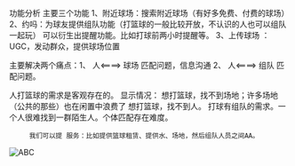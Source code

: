 功能分析
主要三个功能
1、附近球场：搜索附近球场（有好多免费、付费的球场）
2、约吗：为球友提供组队功能（打篮球的一般比较开放，不认识的人也可以组队一起玩）
        可以衍生出提醒功能。比如打球前两小时提醒等。
3、上传球场 ： UGC，发动群众，提供球场位置


主要解决两个痛点：1、 人<====> 球场 匹配问题，信息沟通
               2、 人<====> 组队 匹配问题。
               
人打篮球的需求是客观存在的。
显示情况： 想打篮球，找不到场地；许多场地（公共的那些）也在闲置中浪费了
         想打篮球，找不到人。  打球有组队的需求。一个人很难找到一群陌生人。个体匹配存在难度。
         
         我们可以提 服务：比如提供篮球租赁、提供水、场地，然后组队人员之间AA。

![ABC](https://github.com/geekstartup42/basketballFun/blob/master/WechatIMG401.jpeg)
